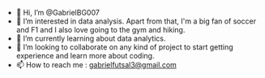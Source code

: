 - 👋 Hi, I’m @GabrielBG007
- 👀 I’m interested in data analysis. Apart from that, I'm a big fan of soccer and F1 and I also love going to the gym and hiking.
- 🌱 I’m currently learning about data analytics. 
- 💞️ I’m looking to collaborate on any kind of project to start getting experience and learn more about coding.
- 📫 How to reach me : gabrielfutsal3@gmail.com

<!---
GabrielBG007/GabrielBG007 is a ✨ special ✨ repository because its `README.md` (this file) appears on your GitHub profile.
You can click the Preview link to take a look at your changes.
--->
